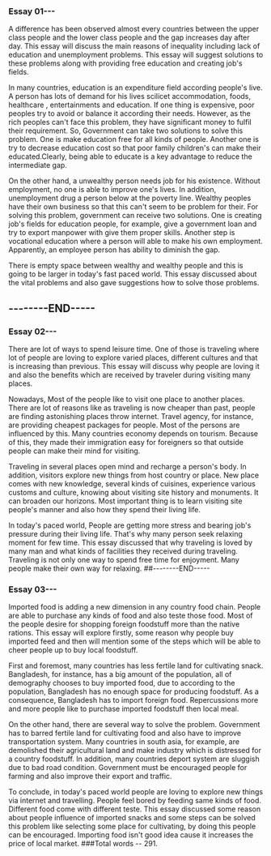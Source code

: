 <h3>Essay 01---</h3>

A difference has been observed almost every countries between the upper class people and the lower class people and the gap increases day after day. This essay will discuss the main reasons of inequality including lack of education and unemployment problems. This essay will suggest solutions to these problems along with providing free education and creating job's fields.

In many countries, education is an expenditure field according people's live. A person has lots of demand for his lives scilicet accommodation, foods, healthcare , entertainments and education. If one thing is expensive, poor peoples try to avoid or balance it according their needs. However, as the rich peoples can't face this problem, they have significant money to fulfil their requirement. So, Government can take two solutions to solve this problem. One is make education free for all kinds of people. Another one is try to decrease education cost so that poor family children's can make their educated.Clearly, being able to educate is a key advantage to reduce the intermediate gap.

On the other hand, a unwealthy person needs job for his existence. Without employment, no one is able to improve one's lives. In addition, unemployment drug a person below at the poverty line. Wealthy peoples have their own business so that this can't seem to be problem for their. For solving this problem, government can receive two solutions. One is creating job's fields for education people, for example, give a government loan and try to export manpower with give them proper skills. Another step is vocational education where a person will able to make his own employment. Apparently, an employee person has ability to diminish the gap.

There is empty space between wealthy and wealthy people and this is going to be larger in today's fast paced world. This essay discussed about the vital problems and also gave suggestions how to solve those problems.
                 <h2>--------END-----</h2>
<h3>Essay 02---</h3>

There are lot of ways to spend leisure time. One of those is traveling where lot of people are loving to explore varied places, different cultures and that is increasing than previous. This essay will discuss why people are loving it and also the benefits which are received by traveler during visiting many places.

Nowadays, Most of the people like to visit one place to another places. There are lot of reasons like as traveling is now cheaper than past, people are finding astonishing places throw internet. Travel agency, for instance, are providing cheapest packages for people. Most of the persons are influenced by this. Many countries economy depends on tourism. Because of this, they made their immigration easy for foreigners so that outside people can make their mind for visiting.

Traveling in several places open mind and recharge a person's body. In addition, visitors explore new things from host country or place. New place comes with new knowledge, several kinds of cuisines, experience various customs and culture, knowing about visiting site history and monuments. It can broaden our horizons. Most important thing is to learn visiting site people's manner and also how they spend their living life. 

In today's paced world, People are getting more stress and bearing job's pressure during their living life. That's why many person seek relaxing moment for few time. This essay discussed that why traveling is loved by many man and what kinds of facilities they received during traveling. Traveling is not only one way to spend free time for enjoyment. Many people make their own way for relaxing.
##--------END-----

<h3>Essay 03---</h3>

Imported food is adding a new dimension in any country food chain. People are able to purchase any kinds of food and also teste those food. Most of the people desire for shopping foreign foodstuff more than the native rations. This essay will explore firstly, some reason why people buy imported feed and then will mention some of the steps which will be able to cheer people up to buy local foodstuff.

First and foremost, many countries has less fertile land for cultivating snack. Bangladesh, for instance, has a big amount of the population, all of demography chooses to buy imported food, due to according to the population, Bangladesh has no enough space for producing foodstuff. As a consequence, Bangladesh has to import foreign food. Repercussions more and more people like to purchase imported foodstuff then local meal.

On the other hand, there are several way to solve the problem. Government has to barred fertile land for cultivating food and also have to improve transportation system. Many countries in south asia, for example, are demolished their agricultural land and make industry which is distressed for a country foodstuff. In addition, many countries deport system are sluggish due to bad road condition. Government must be encouraged people for farming and also improve their export and traffic. 

To conclude, in today's paced world people are loving to explore new things via internet and travelling. People feel bored by feeding same kinds of food. Different food come with different teste. This essay discussed some reason about people influence of imported snacks and some steps can be solved this problem like selecting some place for cultivating, by doing this people can be encouraged. Importing food isn't good idea cause it increases the price of local market.
###Total words -- 291.
